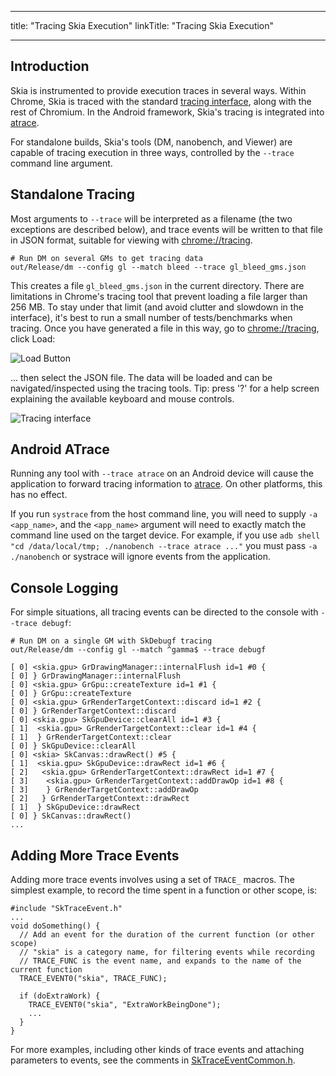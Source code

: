 
---
title: "Tracing Skia Execution"
linkTitle: "Tracing Skia Execution"

---


Introduction
------------

Skia is instrumented to provide execution traces in several ways. Within Chrome, Skia is traced
with the standard [tracing interface](chrome://tracing), along with the rest of Chromium. In
the Android framework, Skia's tracing is integrated into
[atrace](https://source.android.com/devices/tech/debug/ftrace).

For standalone builds, Skia's tools (DM, nanobench, and Viewer) are capable of tracing execution
in three ways, controlled by the `--trace` command line argument.

Standalone Tracing
------------------

Most arguments to `--trace` will be interpreted as a filename (the two exceptions are described
below), and trace events will be written to that file in JSON format, suitable for viewing with
[chrome://tracing](chrome://tracing).

<!--?prettify lang=sh?-->

    # Run DM on several GMs to get tracing data
    out/Release/dm --config gl --match bleed --trace gl_bleed_gms.json

This creates a file `gl_bleed_gms.json` in the current directory. There are limitations in Chrome's
tracing tool that prevent loading a file larger than 256 MB. To stay under that limit (and avoid
clutter and slowdown in the interface), it's best to run a small number of tests/benchmarks when
tracing. Once you have generated a file in this way, go to
[chrome://tracing](chrome://tracing), click Load:

![Load Button](tracing_load.png)

... then select the JSON file. The data will be loaded and can be navigated/inspected using the
tracing tools. Tip: press '?' for a help screen explaining the available keyboard and mouse
controls.

![Tracing interface](tracing.png)

Android ATrace
--------------

Running any tool with `--trace atrace` on an Android device will cause the application to forward
tracing information to [atrace](https://source.android.com/devices/tech/debug/ftrace). On other
platforms, this has no effect.

If you run `systrace` from the host command line, you will need to supply `-a <app_name>`,
and the `<app_name>` argument will need to exactly match the command line used on the target
device. For example, if you use `adb shell "cd /data/local/tmp; ./nanobench --trace atrace ..."`
you must pass `-a ./nanobench` or systrace will ignore events from the application.

Console Logging
---------------

For simple situations, all tracing events can be directed to the console with `--trace debugf`:

<!--?prettify lang=sh?-->

    # Run DM on a single GM with SkDebugf tracing
    out/Release/dm --config gl --match ^gamma$ --trace debugf

~~~
[ 0] <skia.gpu> GrDrawingManager::internalFlush id=1 #0 {
[ 0] } GrDrawingManager::internalFlush
[ 0] <skia.gpu> GrGpu::createTexture id=1 #1 {
[ 0] } GrGpu::createTexture
[ 0] <skia.gpu> GrRenderTargetContext::discard id=1 #2 {
[ 0] } GrRenderTargetContext::discard
[ 0] <skia.gpu> SkGpuDevice::clearAll id=1 #3 {
[ 1]  <skia.gpu> GrRenderTargetContext::clear id=1 #4 {
[ 1]  } GrRenderTargetContext::clear
[ 0] } SkGpuDevice::clearAll
[ 0] <skia> SkCanvas::drawRect() #5 {
[ 1]  <skia.gpu> SkGpuDevice::drawRect id=1 #6 {
[ 2]   <skia.gpu> GrRenderTargetContext::drawRect id=1 #7 {
[ 3]    <skia.gpu> GrRenderTargetContext::addDrawOp id=1 #8 {
[ 3]    } GrRenderTargetContext::addDrawOp
[ 2]   } GrRenderTargetContext::drawRect
[ 1]  } SkGpuDevice::drawRect
[ 0] } SkCanvas::drawRect()
...
~~~

Adding More Trace Events
------------------------

Adding more trace events involves using a set of `TRACE_` macros. The simplest example, to record
the time spent in a function or other scope, is:

~~~
#include "SkTraceEvent.h"
...
void doSomething() {
  // Add an event for the duration of the current function (or other scope)
  // "skia" is a category name, for filtering events while recording
  // TRACE_FUNC is the event name, and expands to the name of the current function
  TRACE_EVENT0("skia", TRACE_FUNC);

  if (doExtraWork) {
    TRACE_EVENT0("skia", "ExtraWorkBeingDone");
    ...
  }
}
~~~

For more examples, including other kinds of trace events and attaching parameters to events, see
the comments in
[SkTraceEventCommon.h](https://cs.chromium.org/chromium/src/third_party/skia/src/core/SkTraceEventCommon.h).

